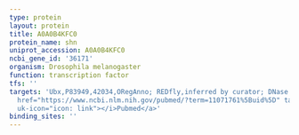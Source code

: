 ```yaml
---
type: protein
layout: protein
title: A0A0B4KFC0
protein_name: shn
uniprot_accession: A0A0B4KFC0
ncbi_gene_id: '36171'
organism: Drosophila melanogaster
function: transcription factor
tfs: ''
targets: 'Ubx,P83949,42034,ORegAnno; REDfly,inferred by curator; DNase I footprinting,&ensp;<a
  href="https://www.ncbi.nlm.nih.gov/pubmed/?term=11071761%5Buid%5D" target="_blank"><i
  uk-icon="icon: link"></i>Pubmed</a>'
binding_sites: ''
---
```


